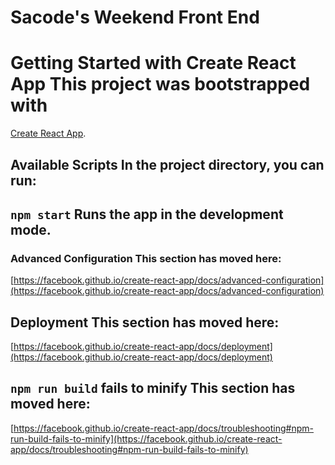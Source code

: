 <h1>Sacode's Weekend Front End</h1>

# Getting Started with Create React App This project was bootstrapped with 
[Create React App](https://github.com/facebook/create-react-app). 

## Available Scripts In the project directory, you can run:
## `npm start` Runs the app in the development mode.

### Advanced Configuration This section has moved here:
 [https://facebook.github.io/create-react-app/docs/advanced-configuration](https://facebook.github.io/create-react-app/docs/advanced-configuration)
## Deployment This section has moved here: 
[https://facebook.github.io/create-react-app/docs/deployment](https://facebook.github.io/create-react-app/docs/deployment)

## `npm run build` fails to minify This section has moved here: 
[https://facebook.github.io/create-react-app/docs/troubleshooting#npm-run-build-fails-to-minify](https://facebook.github.io/create-react-app/docs/troubleshooting#npm-run-build-fails-to-minify)